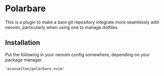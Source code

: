 # Polarbare
This is a plugin to make a bare git repository integrate more seamlessly with neovim, particularly when using one to manage dotfiles

## Installation
Put the following in your neovim config somewhere, depending on your package manager.
```
'ecasselton/polarbare.nvim'
```
